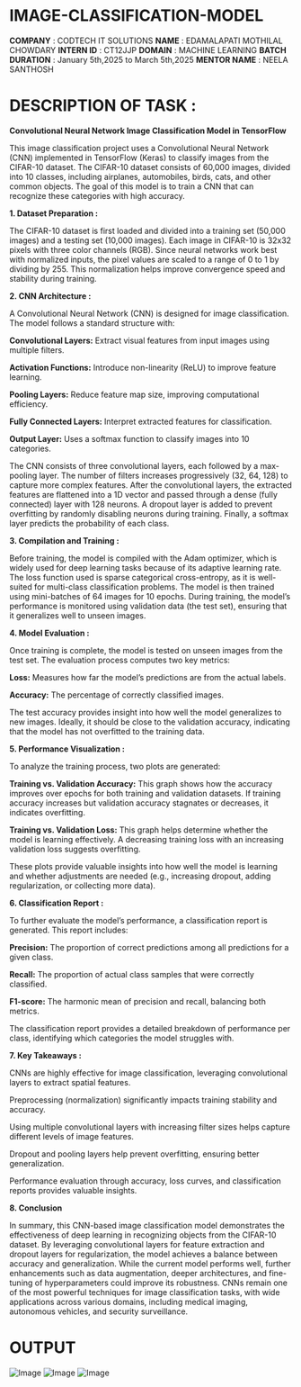 # IMAGE-CLASSIFICATION-MODEL
**COMPANY**        : CODTECH IT SOLUTIONS
**NAME**           : EDAMALAPATI MOTHILAL CHOWDARY
**INTERN ID**      : CT12JJP
**DOMAIN**         : MACHINE LEARNING
**BATCH DURATION** : January 5th,2025 to March 5th,2025
**MENTOR NAME**    : NEELA SANTHOSH

# DESCRIPTION OF TASK : 
**Convolutional Neural Network Image Classification Model in TensorFlow**

This image classification project uses a Convolutional Neural Network (CNN) implemented in TensorFlow (Keras) to classify images from the CIFAR-10 dataset. The CIFAR-10 dataset consists of 60,000 images, divided into 10 classes, including airplanes, automobiles, birds, cats, and other common objects. The goal of this model is to train a CNN that can recognize these categories with high accuracy.

**1. Dataset Preparation :**

The CIFAR-10 dataset is first loaded and divided into a training set (50,000 images) and a testing set (10,000 images). Each image in CIFAR-10 is 32x32 pixels with three color channels (RGB). Since neural networks work best with normalized inputs, the pixel values are scaled to a range of 0 to 1 by dividing by 255. This normalization helps improve convergence speed and stability during training.

**2. CNN Architecture :**

A Convolutional Neural Network (CNN) is designed for image classification. The model follows a standard structure with:

**Convolutional Layers:** Extract visual features from input images using multiple filters.

**Activation Functions:** Introduce non-linearity (ReLU) to improve feature learning.

**Pooling Layers:** Reduce feature map size, improving computational efficiency.

**Fully Connected Layers:** Interpret extracted features for classification.

**Output Layer:** Uses a softmax function to classify images into 10 categories.

The CNN consists of three convolutional layers, each followed by a max-pooling layer. The number of filters increases progressively (32, 64, 128) to capture more complex features. After the convolutional layers, the extracted features are flattened into a 1D vector and passed through a dense (fully connected) layer with 128 neurons. A dropout layer is added to prevent overfitting by randomly disabling neurons during training. Finally, a softmax layer predicts the probability of each class.

**3. Compilation and Training :**

Before training, the model is compiled with the Adam optimizer, which is widely used for deep learning tasks because of its adaptive learning rate. The loss function used is sparse categorical cross-entropy, as it is well-suited for multi-class classification problems. The model is then trained using mini-batches of 64 images for 10 epochs. During training, the model’s performance is monitored using validation data (the test set), ensuring that it generalizes well to unseen images.

**4. Model Evaluation :**

Once training is complete, the model is tested on unseen images from the test set. The evaluation process computes two key metrics:

**Loss:** Measures how far the model’s predictions are from the actual labels.

**Accuracy:** The percentage of correctly classified images.

The test accuracy provides insight into how well the model generalizes to new images. Ideally, it should be close to the validation accuracy, indicating that the model has not overfitted to the training data.

**5. Performance Visualization :**

To analyze the training process, two plots are generated:

**Training vs. Validation Accuracy:** This graph shows how the accuracy improves over epochs for both training and validation datasets. If training accuracy increases but validation accuracy stagnates or decreases, it indicates overfitting.

**Training vs. Validation Loss:** This graph helps determine whether the model is learning effectively. A decreasing training loss with an increasing validation loss suggests overfitting.

These plots provide valuable insights into how well the model is learning and whether adjustments are needed (e.g., increasing dropout, adding regularization, or collecting more data).

**6. Classification Report :**

To further evaluate the model’s performance, a classification report is generated. This report includes:

**Precision:** The proportion of correct predictions among all predictions for a given class.

**Recall:** The proportion of actual class samples that were correctly classified.

**F1-score:** The harmonic mean of precision and recall, balancing both metrics.

The classification report provides a detailed breakdown of performance per class, identifying which categories the model struggles with.

**7. Key Takeaways :**

CNNs are highly effective for image classification, leveraging convolutional layers to extract spatial features.

Preprocessing (normalization) significantly impacts training stability and accuracy.

Using multiple convolutional layers with increasing filter sizes helps capture different levels of image features.

Dropout and pooling layers help prevent overfitting, ensuring better generalization.

Performance evaluation through accuracy, loss curves, and classification reports provides valuable insights.

**8. Conclusion**

In summary, this CNN-based image classification model demonstrates the effectiveness of deep learning in recognizing objects from the CIFAR-10 dataset. By leveraging convolutional layers for feature extraction and dropout layers for regularization, the model achieves a balance between accuracy and generalization. While the current model performs well, further enhancements such as data augmentation, deeper architectures, and fine-tuning of hyperparameters could improve its robustness. CNNs remain one of the most powerful techniques for image classification tasks, with wide applications across various domains, including medical imaging, autonomous vehicles, and security surveillance.

# OUTPUT
![Image](https://github.com/user-attachments/assets/3c2ffeb1-47d7-4a93-a892-f19c14f995f2)
![Image](https://github.com/user-attachments/assets/0c6da782-db0c-40c2-9f6e-235a55542be6)
![Image](https://github.com/user-attachments/assets/f3fbcbc3-957f-417a-a04c-8d266068e5c1)

